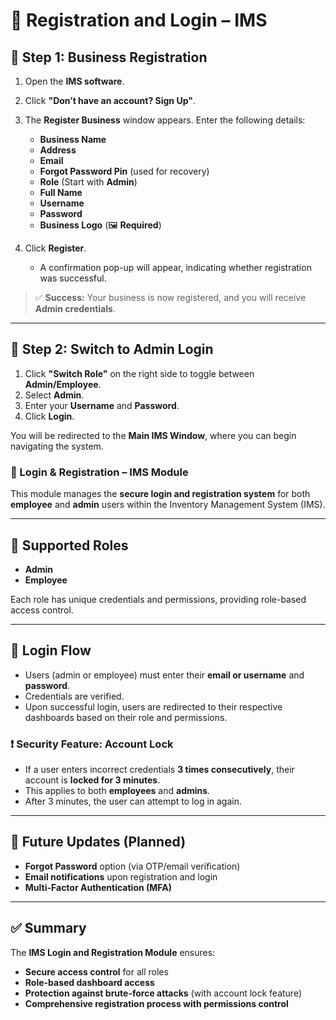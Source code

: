 # 🔐 Registration and Login – IMS

## 📝 Step 1: Business Registration

1. Open the **IMS software**.
2. Click **"Don’t have an account? Sign Up"**.
3. The **Register Business** window appears. Enter the following details:
   - **Business Name**
   - **Address**
   - **Email**
   - **Forgot Password Pin** (used for recovery)
   - **Role** (Start with **Admin**)
   - **Full Name**
   - **Username**
   - **Password**
   - **Business Logo** (🖼️ **Required**)

4. Click **Register**.
   - A confirmation pop-up will appear, indicating whether registration was successful.

> ✅ **Success:** Your business is now registered, and you will receive **Admin credentials**.

---

## 🔄 Step 2: Switch to Admin Login

1. Click **"Switch Role"** on the right side to toggle between **Admin/Employee**.
2. Select **Admin**.
3. Enter your **Username** and **Password**.
4. Click **Login**.

You will be redirected to the **Main IMS Window**, where you can begin navigating the system.

### 🔐 Login & Registration – IMS Module

This module manages the **secure login and registration system** for both **employee** and **admin** users within the Inventory Management System (IMS).

---

## 👤 Supported Roles

- **Admin**
- **Employee**

Each role has unique credentials and permissions, providing role-based access control.

---

## 🔐 Login Flow

- Users (admin or employee) must enter their **email or username** and **password**.
- Credentials are verified.
- Upon successful login, users are redirected to their respective dashboards based on their role and permissions.

### ❗ Security Feature: Account Lock

- If a user enters incorrect credentials **3 times consecutively**, their account is **locked for 3 minutes**.
- This applies to both **employees** and **admins**.
- After 3 minutes, the user can attempt to log in again.

---

## 🔐 Future Updates (Planned)

- **Forgot Password** option (via OTP/email verification)
- **Email notifications** upon registration and login
- **Multi-Factor Authentication (MFA)**

---

## ✅ Summary

The **IMS Login and Registration Module** ensures:

- **Secure access control** for all roles
- **Role-based dashboard access**
- **Protection against brute-force attacks** (with account lock feature)
- **Comprehensive registration process with permissions control**
